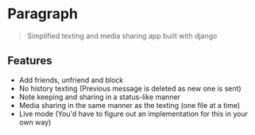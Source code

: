 # Paragraph
> Simplified texting and media sharing app built with django

## Features

- Add friends, unfriend and block
- No history texting (Previous message is deleted as new one is sent)
- Note keeping and sharing in a status-like manner
- Media sharing in the same manner as the texting (one file at a time)
- Live mode (You'd have to figure out an implementation for this in your own way)
